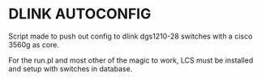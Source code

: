 DLINK AUTOCONFIG
===
Script made to push out config to dlink dgs1210-28 switches with a cisco 3560g as core.

For the run.pl and most other of the magic to work, LCS must be installed and setup with switches in database.
